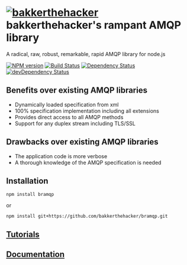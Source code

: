 # [![bakkerthehacker](https://secure.gravatar.com/avatar/5d41671650b9f93a138b64e61c2ad8e4.png?s=28)](https://github.com/bakkerthehacker) bakkerthehacker's rampant AMQP library

A radical, raw, robust, remarkable, rapid AMQP library for node.js

[![NPM version](https://badge.fury.io/js/bramqp.png)](https://npmjs.org/package/bramqp)
[![Build Status](https://travis-ci.org/bakkerthehacker/bramqp.png?branch=master)](https://travis-ci.org/bakkerthehacker/bramqp)
[![Dependency Status](https://david-dm.org/bakkerthehacker/bramqp.png?theme=shields.io)](https://david-dm.org/bakkerthehacker/bramqp)
[![devDependency Status](https://david-dm.org/bakkerthehacker/bramqp/dev-status.png?theme=shields.io)](https://david-dm.org/bakkerthehacker/bramqp#info=devDependencies)

## Benefits over existing AMQP libraries

- Dynamically loaded specification from xml
- 100% specification implementation including all extensions
- Provides direct access to all AMQP methods
- Support for any duplex stream including TLS/SSL

## Drawbacks over existing AMQP libraries

- The application code is more verbose
- A thorough knowledge of the AMQP specification is needed

## Installation

```
npm install bramqp
```

or

```
npm install git+https://github.com/bakkerthehacker/bramqp.git
```

## [Tutorials](tutorial/Tutorial.md)

## [Documentation](doc/Documentation.md)
